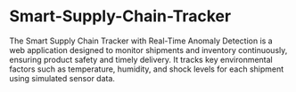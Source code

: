# Smart-Supply-Chain-Tracker
The Smart Supply Chain Tracker with Real-Time Anomaly Detection is a web application designed to monitor shipments and inventory continuously, ensuring product safety and timely delivery. It tracks key environmental factors such as temperature, humidity, and shock levels for each shipment using simulated sensor data.
